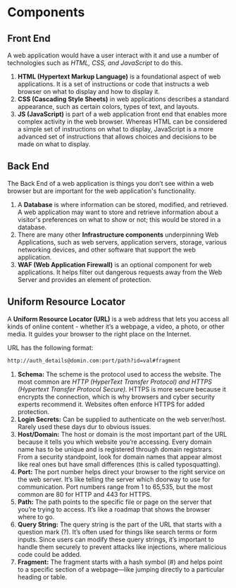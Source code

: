 # Components

## Front End

A web application would have a user interact with it and use a number of technologies such as _HTML, CSS, and JavaScript_ to do this.

1. **HTML (Hypertext Markup Language)** is a foundational aspect of web applications. It is a set of instructions or code that instructs a web browser on what to display and how to display it.
2. **CSS (Cascading Style Sheets)** in web applications describes a standard appearance, such as certain colors, types of text, and layouts.
3. **JS (JavaScript)** is part of a web application front end that enables more complex activity in the web browser. Whereas HTML can be considered a simple set of instructions on what to display, JavaScript is a more advanced set of instructions that allows choices and decisions to be made on what to display.


## Back End

The Back End of a web application is things you don’t see within a web browser but are important for the web application's functionality.

1. A **Database** is where information can be stored, modified, and retrieved. A web application may want to store and retrieve information about a visitor's preferences on what to show or not; this would be stored in a database.
2. There are many other **Infrastructure components** underpinning Web Applications, such as web servers, application servers, storage, various networking devices, and other software that support the web application.
3. **WAF (Web Application Firewall)** is an optional component for web applications. It helps filter out dangerous requests away from the Web Server and provides an element of protection.


## Uniform Resource Locator

A **Uniform Resource Locator (URL)** is a web address that lets you access all kinds of online content - whether it’s a webpage, a video, a photo, or other media. It guides your browser to the right place on the Internet.

URL has the following format:

```txt
http://auth_details@domin.com:port/path?id=val#fragment
```

1. **Schema:** The scheme is the protocol used to access the website. The most common are _HTTP (HyperText Transfer Protocol) and HTTPS (Hypertext Transfer Protocol Secure)._ HTTPS is more secure because it encrypts the connection, which is why browsers and cyber security experts recommend it. Websites often enforce HTTPS for added protection.
2. **Login Secrets:** Can be supplied to authenticate on the web server/host. Rarely used these days dur to obvious issues.
3. **Host/Domain:** The host or domain is the most important part of the URL because it tells you which website you’re accessing. Every domain name has to be unique and is registered through domain registrars. From a security standpoint, look for domain names that appear almost like real ones but have small differences (this is called typosquatting).
4. **Port:** The port number helps direct your browser to the right service on the web server. It’s like telling the server which doorway to use for communication. Port numbers range from 1 to 65,535, but the most common are 80 for HTTP and 443 for HTTPS.
5. **Path:** The path points to the specific file or page on the server that you’re trying to access. It’s like a roadmap that shows the browser where to go.
6. **Query String:** The query string is the part of the URL that starts with a question mark (?). It’s often used for things like search terms or form inputs. Since users can modify these query strings, it’s important to handle them securely to prevent attacks like injections, where malicious code could be added.
7. **Fragment:** The fragment starts with a hash symbol (#) and helps point to a specific section of a webpage—like jumping directly to a particular heading or table.